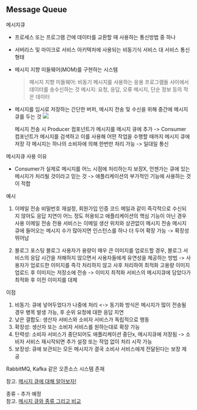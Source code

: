 ## Message Queue

메시지큐
  - 프로세스 또는 프로그램 간에 데이터를 교환할 때 사용하는 통신방법 중 하나
  - 서버리스 및 마이크로 서비스 아키텍처에 사용되는 비동기식 서비스 대 서비스 통신 형태 
  - 메시지 지향 미들웨어(MOM)를 구현하는 시스템
    > 메시지 지향 미들웨어: 비동기 메시지를 사용하는 응용 프로그램들 사이에서 데이터를 송수신하는 것
    > 메시지: 요청, 응답, 오류 메시지, 단순 정보 등의 작은 데이터

  - 메시지를 임시로 저장하는 간단한 버퍼, 메시지 전송 및 수신을 위해 중간에 메시지 큐를 두는 것
    <img src="https://user-images.githubusercontent.com/50273712/133918874-2664898b-a080-4df6-bd21-fad7a204029d.png" />

    메시지 전송 시 Producer 컴포넌트가 메시지를 메시지 큐에 추가 -> Consumer 컴포넌트가 메시지를 검색하고 이를 사용해 어떤 작업을 수행할 때까지 메시지 큐에 저장
    각 메시지는 하나의 소비자에 의해 한번만 처리 가능 -> 일대일 통신

메시지큐 사용 이유
  - Consumer가 실제로 메시지를 어느 시점에 처리하는지 보장X, 언젠가는 큐에 있는 메시지가 처리될 것이라고 믿는 것
    -> 애플리케이션의 부가적인 기능에 사용하는 것이 적합

예시
  1. 이메일 전송
    비밀번호 재설정, 회원가입 인증 코드 메일과 같이 즉각적으로 수신되지 않아도 응답 지연이 어느 정도 허용되고 애플리케이션의 핵심 기능이 아닌 경우 사용
    이메일 전송 전용 서비스는 이메일 생산 위치와 상관없이 메시지 전송
    메시지큐에 들어오는 메시지 수가 많아지면 인스턴스를 하나 더 두어 확장 가능 -> 확장성 뛰어남

  2. 블로그 포스팅
    블로그 사용자가 용량이 매우 큰 이미지를 업로드할 경우, 블로그 서비스의 응답 시간을 저해하지 않으면서 사용자들에게 유연성을 제공하는 방법 -> 사용자가 업로드한 이미지를 즉각 처리하지 않고 사후 처리하여 최적화 
    고용량 이미지 업로드 후 이미지는 저장소에 전송 -> 이미지 최적화 서비스의 메시지큐에 담았다가 최적화 후 이전 이미지를 대체 

이점 
  1. 비동기: 큐에 넣어두었다가 나중에 처리 <-> 동기화 방식은 메시지가 많이 전송될 경우 병목 발생 가능, 후 순위 요청에 대한 응답 지연
  2. 낮은 결합도: 생산자 서비스와 소비자 서비스가 독립적으로 행동
  3. 확장성: 생산자 또는 소비자 서비스를 원하는대로 확장 가능
  4. 탄력성: 소비자 서비스가 중단되어도 애플리케이션 중단x, 메시지큐에 저장됨 -> 소비자 서비스 재시작되면 추가 설정 또는 작업 없이 처리 시작 가능
  5. 보장성: 큐에 보관되는 모든 메시지가 결국 소비사 서비스에게 전달된다는 보장 제공

RabbitMQ, Kafka 같은 오픈소스 시스템 존재 

참고. [메시지 큐에 대해 알아보자!](https://tecoble.techcourse.co.kr/post/2021-09-19-message-queue/)

종류 - 추가 예정  
참고. [메시지 큐와 종류 그리고 비교](https://err0rcode7.github.io/backend/2021/06/19/%EB%A9%94%EC%8B%9C%EC%A7%80-%ED%81%90%EC%99%80-%EC%A2%85%EB%A5%98-%EA%B7%B8%EB%A6%AC%EA%B3%A0-%EB%B9%84%EA%B5%90.html)
